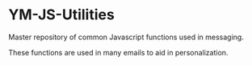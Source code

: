YM-JS-Utilities
===============

Master repository of common Javascript functions used in messaging.

These functions are used in many emails to aid in personalization.

